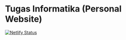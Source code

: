 # Tugas Informatika (Personal Website)
[![Netlify Status](https://api.netlify.com/api/v1/badges/23b019b1-02f9-40c8-aa67-cf52d95b4c07/deploy-status)](https://app.netlify.com/sites/harun-tok/deploys)